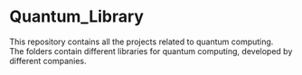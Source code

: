 # Quantum_Library
 This repository contains all the projects related to quantum computing.
 <br /> The folders contain different libraries for quantum computing, developed by different companies. 
